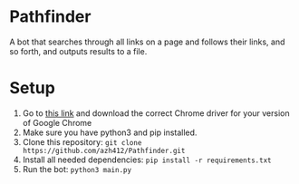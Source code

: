 # Pathfinder

A bot that searches through all links on a page and follows their links, and so forth, and outputs results to a file.

# Setup

1. Go to [this link](https://www.selenium.dev/documentation/webdriver/getting_started/install_drivers/) and download the correct Chrome driver for your version of Google Chrome
2. Make sure you have python3 and pip installed.
3. Clone this repository: `git clone https://github.com/azh412/Pathfinder.git`
4. Install all needed dependencies: `pip install -r requirements.txt`
5. Run the bot: `python3 main.py`
